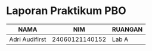 # Laporan Praktikum PBO

|      NAMA      |       NIM      | RUANGAN |
|----------------|----------------|---------|
| Adri Audifirst | 24060121140152 |  Lab A  |
